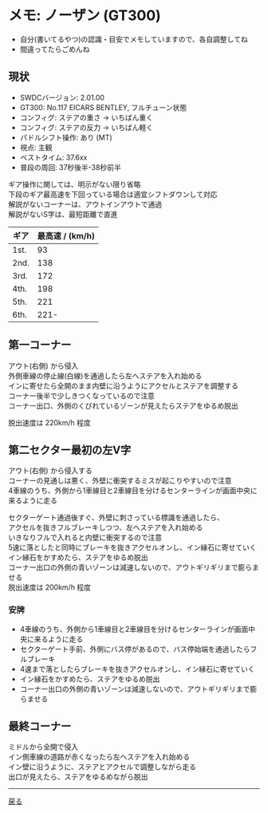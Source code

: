 # メモ: ノーザン (GT300) 

* 自分(書いてるやつ)の認識・目安でメモしていますので、各自調整してね  
* 間違ってたらごめんね  

## 現状
* SWDCバージョン: 2.01.00  
* GT300: No.117 EICARS BENTLEY, フルチューン状態
* コンフィグ: ステアの重さ → いちばん重く
* コンフィグ: ステアの反力 → いちばん軽く 
* パドルシフト操作: あり (MT)  
* 視点: 主観  
* ベストタイム: 37.6xx  
* 普段の周回: 37秒後半-38秒前半  

ギア操作に関しては、明示がない限り省略  
下段のギア最高速を下回っている場合は適宜シフトダウンして対応  
解説がないコーナーは、アウトインアウトで通過  
解説がないS字は、最短距離で直進  

|ギア|最高速 / (km/h)|
|---|---|
|1st.|93|
|2nd.|138|
|3rd.|172|
|4th.|198|
|5th.|221|
|6th.|221-|

## 第一コーナー

アウト(右側) から侵入  
外側車線の停止線(白線)を通過したら左へステアを入れ始める  
インに寄せたら全開のまま内壁に沿うようにアクセルとステアを調整する  
コーナー後半で少しきつくなっているので注意  
コーナー出口、外側のくびれているゾーンが見えたらステアをゆるめ脱出  

脱出速度は 220km/h 程度  

## 第二セクター最初の左V字  

アウト(右側) から侵入する  
コーナーの見通しは悪く、外壁に衝突するミスが起こりやすいので注意  
4車線のうち、外側から1車線目と2車線目を分けるセンターラインが画面中央に来るように走る  

セクターゲート通過後すぐ、外壁に刺さっている標識を通過したら、  
アクセルを抜きフルブレーキしつつ、左へステアを入れ始める  
いきなりフルで入れると内壁に衝突するので注意  
5速に落としたと同時にブレーキを抜きアクセルオンし、イン縁石に寄せていく  
イン縁石をかすめたら、ステアをゆるめ脱出  
コーナー出口の外側の青いゾーンは減速しないので、アウトギリギリまで膨らませる  
脱出速度は 200km/h 程度  

### 安牌  

* 4車線のうち、外側から1車線目と2車線目を分けるセンターラインが画面中央に来るように走る  
* セクターゲート手前、外側にバス停があるので、バス停始端を通過したらフルブレーキ  
* 4速まで落としたらブレーキを抜きアクセルオンし、イン縁石に寄せていく  
* イン縁石をかすめたら、ステアをゆるめ脱出  
* コーナー出口の外側の青いゾーンは減速しないので、アウトギリギリまで膨らませる  


## 最終コーナー  

ミドルから全開で侵入  
イン側車線の道路が赤くなったら左へステアを入れ始める  
イン壁に沿うように、ステアとアクセルで調整しながら走る  
出口が見えたら、ステアをゆるめながら脱出  

---

[戻る](README.md)  
